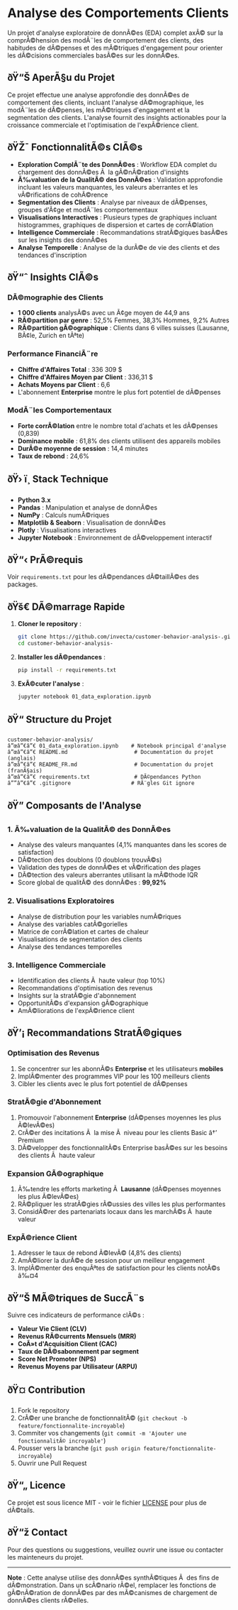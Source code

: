 ﻿# Analyse des Comportements Clients

Un projet d'analyse exploratoire de donnÃ©es (EDA) complet axÃ© sur la comprÃ©hension des modÃ¨les de comportement des clients, des habitudes de dÃ©penses et des mÃ©triques d'engagement pour orienter les dÃ©cisions commerciales basÃ©es sur les donnÃ©es.

## ðŸ“Š AperÃ§u du Projet

Ce projet effectue une analyse approfondie des donnÃ©es de comportement des clients, incluant l'analyse dÃ©mographique, les modÃ¨les de dÃ©penses, les mÃ©triques d'engagement et la segmentation des clients. L'analyse fournit des insights actionables pour la croissance commerciale et l'optimisation de l'expÃ©rience client.

## ðŸŽ¯ FonctionnalitÃ©s ClÃ©s

- **Exploration ComplÃ¨te des DonnÃ©es** : Workflow EDA complet du chargement des donnÃ©es Ã  la gÃ©nÃ©ration d'insights
- **Ã‰valuation de la QualitÃ© des DonnÃ©es** : Validation approfondie incluant les valeurs manquantes, les valeurs aberrantes et les vÃ©rifications de cohÃ©rence
- **Segmentation des Clients** : Analyse par niveaux de dÃ©penses, groupes d'Ã¢ge et modÃ¨les comportementaux
- **Visualisations Interactives** : Plusieurs types de graphiques incluant histogrammes, graphiques de dispersion et cartes de corrÃ©lation
- **Intelligence Commerciale** : Recommandations stratÃ©giques basÃ©es sur les insights des donnÃ©es
- **Analyse Temporelle** : Analyse de la durÃ©e de vie des clients et des tendances d'inscription

## ðŸ“ˆ Insights ClÃ©s

### DÃ©mographie des Clients
- **1 000 clients** analysÃ©s avec un Ã¢ge moyen de 44,9 ans
- **RÃ©partition par genre** : 52,5% Femmes, 38,3% Hommes, 9,2% Autres
- **RÃ©partition gÃ©ographique** : Clients dans 6 villes suisses (Lausanne, BÃ¢le, Zurich en tÃªte)

### Performance FinanciÃ¨re
- **Chiffre d'Affaires Total** : 336 309 $
- **Chiffre d'Affaires Moyen par Client** : 336,31 $
- **Achats Moyens par Client** : 6,6
- L'abonnement **Enterprise** montre le plus fort potentiel de dÃ©penses

### ModÃ¨les Comportementaux
- **Forte corrÃ©lation** entre le nombre total d'achats et les dÃ©penses (0,839)
- **Dominance mobile** : 61,8% des clients utilisent des appareils mobiles
- **DurÃ©e moyenne de session** : 14,4 minutes
- **Taux de rebond** : 24,6%

## ðŸ› ï¸ Stack Technique

- **Python 3.x**
- **Pandas** : Manipulation et analyse de donnÃ©es
- **NumPy** : Calculs numÃ©riques
- **Matplotlib & Seaborn** : Visualisation de donnÃ©es
- **Plotly** : Visualisations interactives
- **Jupyter Notebook** : Environnement de dÃ©veloppement interactif

## ðŸ“‹ PrÃ©requis

Voir `requirements.txt` pour les dÃ©pendances dÃ©taillÃ©es des packages.

## ðŸš€ DÃ©marrage Rapide

1. **Cloner le repository** :
   ```bash
   git clone https://github.com/invecta/customer-behavior-analysis-.git
   cd customer-behavior-analysis-
   ```

2. **Installer les dÃ©pendances** :
   ```bash
   pip install -r requirements.txt
   ```

3. **ExÃ©cuter l'analyse** :
   ```bash
   jupyter notebook 01_data_exploration.ipynb
   ```

## ðŸ“ Structure du Projet

```
customer-behavior-analysis/
â”œâ”€â”€ 01_data_exploration.ipynb    # Notebook principal d'analyse
â”œâ”€â”€ README.md                     # Documentation du projet (anglais)
â”œâ”€â”€ README_FR.md                  # Documentation du projet (franÃ§ais)
â”œâ”€â”€ requirements.txt              # DÃ©pendances Python
â””â”€â”€ .gitignore                   # RÃ¨gles Git ignore
```

## ðŸ” Composants de l'Analyse

### 1. Ã‰valuation de la QualitÃ© des DonnÃ©es
- Analyse des valeurs manquantes (4,1% manquantes dans les scores de satisfaction)
- DÃ©tection des doublons (0 doublons trouvÃ©s)
- Validation des types de donnÃ©es et vÃ©rification des plages
- DÃ©tection des valeurs aberrantes utilisant la mÃ©thode IQR
- Score global de qualitÃ© des donnÃ©es : **99,92%**

### 2. Visualisations Exploratoires
- Analyse de distribution pour les variables numÃ©riques
- Analyse des variables catÃ©gorielles
- Matrice de corrÃ©lation et cartes de chaleur
- Visualisations de segmentation des clients
- Analyse des tendances temporelles

### 3. Intelligence Commerciale
- Identification des clients Ã  haute valeur (top 10%)
- Recommandations d'optimisation des revenus
- Insights sur la stratÃ©gie d'abonnement
- OpportunitÃ©s d'expansion gÃ©ographique
- AmÃ©liorations de l'expÃ©rience client

## ðŸ’¡ Recommandations StratÃ©giques

### Optimisation des Revenus
1. Se concentrer sur les abonnÃ©s **Enterprise** et les utilisateurs **mobiles**
2. ImplÃ©menter des programmes VIP pour les 100 meilleurs clients
3. Cibler les clients avec le plus fort potentiel de dÃ©penses

### StratÃ©gie d'Abonnement
1. Promouvoir l'abonnement **Enterprise** (dÃ©penses moyennes les plus Ã©levÃ©es)
2. CrÃ©er des incitations Ã  la mise Ã  niveau pour les clients Basic â†’ Premium
3. DÃ©velopper des fonctionnalitÃ©s Enterprise basÃ©es sur les besoins des clients Ã  haute valeur

### Expansion GÃ©ographique
1. Ã‰tendre les efforts marketing Ã  **Lausanne** (dÃ©penses moyennes les plus Ã©levÃ©es)
2. RÃ©pliquer les stratÃ©gies rÃ©ussies des villes les plus performantes
3. ConsidÃ©rer des partenariats locaux dans les marchÃ©s Ã  haute valeur

### ExpÃ©rience Client
1. Adresser le taux de rebond Ã©levÃ© (4,8% des clients)
2. AmÃ©liorer la durÃ©e de session pour un meilleur engagement
3. ImplÃ©menter des enquÃªtes de satisfaction pour les clients notÃ©s â‰¤4

## ðŸ“Š MÃ©triques de SuccÃ¨s

Suivre ces indicateurs de performance clÃ©s :
- **Valeur Vie Client (CLV)**
- **Revenus RÃ©currents Mensuels (MRR)**
- **CoÃ»t d'Acquisition Client (CAC)**
- **Taux de DÃ©sabonnement par segment**
- **Score Net Promoter (NPS)**
- **Revenus Moyens par Utilisateur (ARPU)**

## ðŸ¤ Contribution

1. Fork le repository
2. CrÃ©er une branche de fonctionnalitÃ© (`git checkout -b feature/fonctionnalite-incroyable`)
3. Commiter vos changements (`git commit -m 'Ajouter une fonctionnalitÃ© incroyable'`)
4. Pousser vers la branche (`git push origin feature/fonctionnalite-incroyable`)
5. Ouvrir une Pull Request

## ðŸ“„ Licence

Ce projet est sous licence MIT - voir le fichier [LICENSE](LICENSE) pour plus de dÃ©tails.

## ðŸ“ž Contact

Pour des questions ou suggestions, veuillez ouvrir une issue ou contacter les mainteneurs du projet.

---

**Note** : Cette analyse utilise des donnÃ©es synthÃ©tiques Ã  des fins de dÃ©monstration. Dans un scÃ©nario rÃ©el, remplacer les fonctions de gÃ©nÃ©ration de donnÃ©es par des mÃ©canismes de chargement de donnÃ©es clients rÃ©elles.

